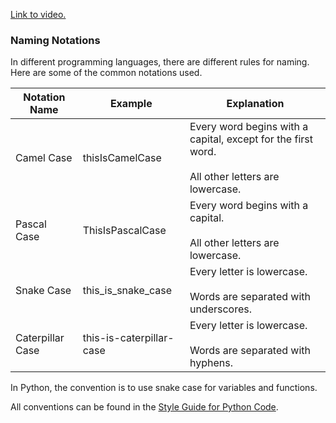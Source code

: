 [Link to video.](https://www.youtube.com/watch?v=lO7HGh5dzhw&list=PLVD25niNi0Bkf2psAf7PzB1SV068XyNPo&index=5)

### Naming Notations

In different programming languages, there are different rules for naming. Here are some of the common notations used.

| Notation Name    | Example                  | Explanation                                                  |
| ---------------- | ------------------------ | ------------------------------------------------------------ |
| Camel Case       | thisIsCamelCase          | Every word begins with a capital, except for the first word.<br/><br/>All other letters are lowercase. |
| Pascal Case      | ThisIsPascalCase         | Every word begins with a capital.<br/><br/>All other letters are lowercase. |
| Snake Case       | this_is_snake_case       | Every letter is lowercase.<br/><br/>Words are separated with underscores. |
| Caterpillar Case | this-is-caterpillar-case | Every letter is lowercase.<br/><br/>Words are separated with hyphens. |

In Python, the convention is to use snake case for variables and functions.

All conventions can be found in the [Style Guide for Python Code](https://www.python.org/dev/peps/pep-0008).
